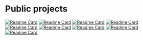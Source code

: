 # Public projects
[![Readme Card](https://github-readme-stats.vercel.app/api/pin/?username=mentalblood&repo=logic_schemes_editor&theme=merko)](https://github.com/mentalblood/logic_schemes_editor)
[![Readme Card](https://github-readme-stats.vercel.app/api/pin/?username=mentalblood&repo=logic_schemes_compiler&theme=merko)](https://github.com/mentalblood/logic_schemes_compiler)
[![Readme Card](https://github-readme-stats.vercel.app/api/pin/?username=mentalblood&repo=sharpener&theme=github_dark)](https://github.com/mentalblood/sharpener)
[![Readme Card](https://github-readme-stats.vercel.app/api/pin/?username=mentalblood&repo=bandasync&theme=solarized-light)](https://github.com/mentalblood/bandasync)
[![Readme Card](https://github-readme-stats.vercel.app/api/pin/?username=mentalblood&repo=sepasync&theme=moltack)](https://github.com/mentalblood/sepasync)
[![Readme Card](https://github-readme-stats.vercel.app/api/pin/?username=mentalblood&repo=board_game_constructor&theme=panda)](https://github.com/mentalblood/board_game_constructor)
[![Readme Card](https://github-readme-stats.vercel.app/api/pin/?username=mentalblood&repo=infinite-tower-defense&theme=prussian)](https://github.com/mentalblood/infinite-tower-defense)
[![Readme Card](https://github-readme-stats.vercel.app/api/pin/?username=mentalblood&repo=audio_converter&theme=shades-of-purple)](https://github.com/mentalblood/audio_converter)
[![Readme Card](https://github-readme-stats.vercel.app/api/pin/?username=mentalblood&repo=typer&theme=gruvbox_light)](https://github.com/mentalblood/typer)
